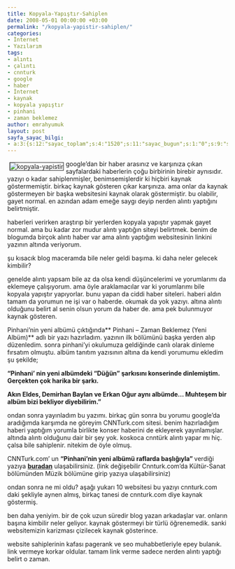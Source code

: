 ```yaml
---
title: Kopyala-Yapıştır-Sahiplen
date: 2008-05-01 00:00:00 +03:00
permalink: "/kopyala-yapistir-sahiplen/"
categories:
- İnternet
- Yazılarım
tags:
- alıntı
- çalıntı
- cnnturk
- google
- haber
- İnternet
- kaynak
- kopyala yapıştır
- pinhani
- zaman beklemez
author: emrahyumuk
layout: post
sayfa_sayac_bilgi:
- a:3:{s:12:"sayac_toplam";s:4:"1520";s:11:"sayac_bugun";s:1:"0";s:9:"son_okuma";s:10:"1364806554";}
---
```


<img src="http://www.emrahyumuk.com/blog/wp-content/uploads/kopyala-yapistir.jpg" border="1" alt="kopyala-yapistir" hspace="5" vspace="5" align="left" />google&#8217;dan bir haber arasınız ve karşınıza çıkan sayfalardaki haberlerin çoğu birbirinin birebir aynısıdır. yazıyı o kadar sahiplenmişler, benimsemişlerdir ki hiçbiri kaynak göstermemiştir. birkaç kaynak gösteren çıkar karşınıza. ama onlar da kaynak göstermeyen bir başka websitesini kaynak olarak göstermiştir. bu olabilir, gayet normal. en azından adam emeğe saygı deyip nerden alıntı yaptığını belirtmiştir.

<!--more-->

haberleri verirken araştırıp bir yerlerden kopyala yapıştır yapmak gayet normal. ama bu kadar zor mudur alıntı yaptığın siteyi belirtmek. benim de blogumda birçok alıntı haber var ama alıntı yaptığım websitesinin linkini yazının altında veriyorum.

şu kısacık blog maceramda bile neler geldi başıma. ki daha neler gelecek kimbilir?

genelde alıntı yapsam bile az da olsa kendi düşüncelerimi ve yorumlarımı da eklemeye çalışıyorum. ama öyle araklamacılar var ki yorumlarımı bile kopyala yapıştır yapıyorlar. bunu yapan da ciddi haber siteleri. haberi aldın tamam da yorumun ne işi var o haberde. okumak da yok yazıyı. altına alıntı olduğunu belirt al senin olsun yorum da haber de. ama pek bulunmuyor kaynak gösteren.

Pinhani&#8217;nin yeni albümü çıktığında** Pinhani &#8211; Zaman Beklemez (Yeni Albüm)** adlı bir yazı hazırladım. yazının ilk bölümünü başka yerden alıp düzenledim. sonra pinhani&#8217;yi okulumuza geldiğinde canlı olarak dinleme fırsatım olmuştu. albüm tanıtım yazısının altına da kendi yorumumu ekledim şu şekilde;

<p class="MsoNormal">
  <strong>&#8220;Pinhani’ nin yeni albümdeki “Düğün” şarkısını konserinde dinlemiştim. Gerçekten çok harika bir şarkı.</strong>
</p>

<p class="MsoNormal">
  <strong>Akın Eldes, Demirhan Baylan ve Erkan Oğur aynı albümde… Muhteşem bir albüm bizi bekliyor diyebilirim.&#8221;</strong>
</p>

<p class="MsoNormal">
  ondan sonra yayınladım bu yazımı. birkaç gün sonra bu yorumu google&#8217;da aradığımda karşımda ne göreyim CNNTurk.com sitesi. benim hazırladığım haberi yaptığım yorumla birlikte konser haberini de ekleyerek yayınlamışlar. altında alıntı olduğunu dair bir şey yok. koskoca cnntürk alıntı yapar mı hiç. çalsa bile sahiplenir. nitekim de öyle olmuş.
</p>

<p class="MsoNormal">
  CNNTurk.com&#8217; un <strong>&#8220;Pinhani&#8217;nin yeni albümü raflarda başlığıyla&#8221; </strong>verdiği yazıya <a href="http://www.cnnturk.com/KULTUR_SANAT/MUZIK/haber_detay.asp?PID=118&HID=1&haberID=452843" target="_blank"><strong>buradan</strong></a> ulaşabilirsiniz. (link değişebilir Cnnturk.com&#8217;da Kültür-Sanat bölümünden Müzik bölümüne girip yazıya ulaşabilirsiniz)
</p>

<p class="MsoNormal">
  ondan sonra ne mi oldu? aşağı yukarı 10 websitesi bu yazıyı cnnturk.com daki şekliyle aynen almış, birkaç tanesi de cnnturk.com diye kaynak göstermiş.
</p>

<p class="MsoNormal">
  ben daha yeniyim. bir de çok uzun süredir blog yazan arkadaşlar var. onların başına kimbilir neler geliyor. kaynak göstermeyi bir türlü öğrenemedik. sanki websitemizin karizması çizilecek kaynak gösterince.
</p>

<p class="MsoNormal">
  website sahiplerinin kafası pagerank ve seo muhabbetleriyle epey bulanık. link vermeye korkar oldular. tamam link verme sadece nerden alıntı yaptığı belirt o zaman.
</p>

<p class="MsoNormal">